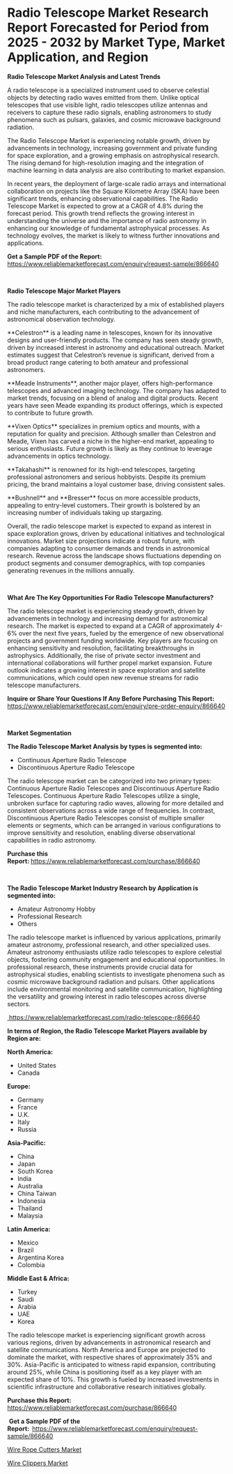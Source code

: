 <p><h1>Radio Telescope Market Research Report Forecasted for Period from 2025 -  2032 by Market Type, Market Application, and Region</h1></p><p><strong>Radio Telescope Market Analysis and Latest Trends</strong></p>
<p><p>A radio telescope is a specialized instrument used to observe celestial objects by detecting radio waves emitted from them. Unlike optical telescopes that use visible light, radio telescopes utilize antennas and receivers to capture these radio signals, enabling astronomers to study phenomena such as pulsars, galaxies, and cosmic microwave background radiation.</p><p>The Radio Telescope Market is experiencing notable growth, driven by advancements in technology, increasing government and private funding for space exploration, and a growing emphasis on astrophysical research. The rising demand for high-resolution imaging and the integration of machine learning in data analysis are also contributing to market expansion.</p><p>In recent years, the deployment of large-scale radio arrays and international collaboration on projects like the Square Kilometre Array (SKA) have been significant trends, enhancing observational capabilities. The Radio Telescope Market is expected to grow at a CAGR of 4.8% during the forecast period. This growth trend reflects the growing interest in understanding the universe and the importance of radio astronomy in enhancing our knowledge of fundamental astrophysical processes. As technology evolves, the market is likely to witness further innovations and applications.</p></p>
<p><strong>Get a Sample PDF of the Report:&nbsp;</strong> <a href="https://www.reliablemarketforecast.com/enquiry/request-sample/866640?utm_campaign=1842&utm_medium=2&utm_source=Github&utm_content=ia&utm_term=19022025&utm_id=radio-telescope">https://www.reliablemarketforecast.com/enquiry/request-sample/866640</a></p>
<p>&nbsp;</p>
<p><strong>Radio Telescope Major Market Players</strong></p>
<p><p>The radio telescope market is characterized by a mix of established players and niche manufacturers, each contributing to the advancement of astronomical observation technology.</p><p>**Celestron** is a leading name in telescopes, known for its innovative designs and user-friendly products. The company has seen steady growth, driven by increased interest in astronomy and educational outreach. Market estimates suggest that Celestron’s revenue is significant, derived from a broad product range catering to both amateur and professional astronomers.</p><p>**Meade Instruments**, another major player, offers high-performance telescopes and advanced imaging technology. The company has adapted to market trends, focusing on a blend of analog and digital products. Recent years have seen Meade expanding its product offerings, which is expected to contribute to future growth.</p><p>**Vixen Optics** specializes in premium optics and mounts, with a reputation for quality and precision. Although smaller than Celestron and Meade, Vixen has carved a niche in the higher-end market, appealing to serious enthusiasts. Future growth is likely as they continue to leverage advancements in optics technology.</p><p>**Takahashi** is renowned for its high-end telescopes, targeting professional astronomers and serious hobbyists. Despite its premium pricing, the brand maintains a loyal customer base, driving consistent sales.</p><p>**Bushnell** and **Bresser** focus on more accessible products, appealing to entry-level customers. Their growth is bolstered by an increasing number of individuals taking up stargazing.</p><p>Overall, the radio telescope market is expected to expand as interest in space exploration grows, driven by educational initiatives and technological innovations. Market size projections indicate a robust future, with companies adapting to consumer demands and trends in astronomical research. Revenue across the landscape shows fluctuations depending on product segments and consumer demographics, with top companies generating revenues in the millions annually.</p></p>
<p>&nbsp;</p>
<p><strong>What Are The Key Opportunities For Radio Telescope Manufacturers?</strong></p>
<p><p>The radio telescope market is experiencing steady growth, driven by advancements in technology and increasing demand for astronomical research. The market is expected to expand at a CAGR of approximately 4-6% over the next five years, fueled by the emergence of new observational projects and government funding worldwide. Key players are focusing on enhancing sensitivity and resolution, facilitating breakthroughs in astrophysics. Additionally, the rise of private sector investment and international collaborations will further propel market expansion. Future outlook indicates a growing interest in space exploration and satellite communications, which could open new revenue streams for radio telescope manufacturers.</p></p>
<p><strong>Inquire or Share Your Questions If Any Before Purchasing This Report:</strong> <a href="https://www.reliablemarketforecast.com/enquiry/pre-order-enquiry/866640?utm_campaign=1842&utm_medium=2&utm_source=Github&utm_content=ia&utm_term=19022025&utm_id=radio-telescope">https://www.reliablemarketforecast.com/enquiry/pre-order-enquiry/866640</a></p>
<p>&nbsp;</p>
<p><strong>Market Segmentation</strong></p>
<p><strong>The Radio Telescope Market Analysis by types is segmented into:</strong></p>
<p><ul><li>Continuous Aperture Radio Telescope</li><li>Discontinuous Aperture Radio Telescope</li></ul></p>
<p><p>The radio telescope market can be categorized into two primary types: Continuous Aperture Radio Telescopes and Discontinuous Aperture Radio Telescopes. Continuous Aperture Radio Telescopes utilize a single, unbroken surface for capturing radio waves, allowing for more detailed and consistent observations across a wide range of frequencies. In contrast, Discontinuous Aperture Radio Telescopes consist of multiple smaller elements or segments, which can be arranged in various configurations to improve sensitivity and resolution, enabling diverse observational capabilities in radio astronomy.</p></p>
<p><strong>Purchase this Report:&nbsp;</strong><a href="https://www.reliablemarketforecast.com/purchase/866640?utm_campaign=1842&utm_medium=2&utm_source=Github&utm_content=ia&utm_term=19022025&utm_id=radio-telescope">https://www.reliablemarketforecast.com/purchase/866640</a></p>
<p>&nbsp;</p>
<p><strong>The Radio Telescope Market Industry Research by Application is segmented into:</strong></p>
<p><ul><li>Amateur Astronomy Hobby</li><li>Professional Research</li><li>Others</li></ul></p>
<p><p>The radio telescope market is influenced by various applications, primarily amateur astronomy, professional research, and other specialized uses. Amateur astronomy enthusiasts utilize radio telescopes to explore celestial objects, fostering community engagement and educational opportunities. In professional research, these instruments provide crucial data for astrophysical studies, enabling scientists to investigate phenomena such as cosmic microwave background radiation and pulsars. Other applications include environmental monitoring and satellite communication, highlighting the versatility and growing interest in radio telescopes across diverse sectors.</p></p>
<p><a href="https://www.reliablemarketforecast.com/radio-telescope-r866640?utm_campaign=1842&utm_medium=2&utm_source=Github&utm_content=ia&utm_term=19022025&utm_id=radio-telescope">&nbsp;https://www.reliablemarketforecast.com/radio-telescope-r866640</a></p>
<p><strong>In terms of Region, the Radio Telescope Market Players available by Region are:</strong></p>
<p>
    <p> <strong> North America: </strong>
        <ul>
            <li>United States</li>
            <li>Canada</li>
        </ul>
        </p> 
    <p> <strong> Europe: </strong>
        <ul>
            <li>Germany</li>
            <li>France</li>
            <li>U.K.</li>
            <li>Italy</li>
            <li>Russia</li>
        </ul>
        </p> 
    <p> <strong> Asia-Pacific: </strong>
        <ul>
            <li>China</li>
            <li>Japan</li>
            <li>South Korea</li>
            <li>India</li>
            <li>Australia</li>
            <li>China Taiwan</li>
            <li>Indonesia</li>
            <li>Thailand</li>
            <li>Malaysia</li>
        </ul>
        </p> 
    <p> <strong> Latin America: </strong>
        <ul>
            <li>Mexico</li>
            <li>Brazil</li>
            <li>Argentina Korea</li>
            <li>Colombia</li>
        </ul>
        </p> 
    <p> <strong> Middle East & Africa: </strong>
        <ul>
            <li>Turkey</li>
            <li>Saudi</li>
            <li>Arabia</li>
            <li>UAE</li>
            <li>Korea</li>
        </ul>
    </p>
    </p>
<p><p>The radio telescope market is experiencing significant growth across various regions, driven by advancements in astronomical research and satellite communications. North America and Europe are projected to dominate the market, with respective shares of approximately 35% and 30%. Asia-Pacific is anticipated to witness rapid expansion, contributing around 25%, while China is positioning itself as a key player with an expected share of 10%. This growth is fueled by increased investments in scientific infrastructure and collaborative research initiatives globally.</p></p>
<p><strong>Purchase this Report: </strong><a href="https://www.reliablemarketforecast.com/purchase/866640?utm_campaign=1842&utm_medium=2&utm_source=Github&utm_content=ia&utm_term=19022025&utm_id=radio-telescope">https://www.reliablemarketforecast.com/purchase/866640</a></p>
<p>&nbsp;<strong>Get a Sample PDF of the Report:&nbsp;&nbsp;</strong><a href="https://www.reliablemarketforecast.com/enquiry/request-sample/866640?utm_campaign=1842&utm_medium=2&utm_source=Github&utm_content=ia&utm_term=19022025&utm_id=radio-telescope">https://www.reliablemarketforecast.com/enquiry/request-sample/866640</a></p>
<p><strong></strong></p>
<p><p><a href="https://github.com/kryshaprilbb/Market-Research-Report-List-1/blob/main/wire-rope-cutters-market.md?utm_campaign=1842&utm_medium=2&utm_source=Github&utm_content=ia&utm_term=19022025&utm_id=radio-telescope">Wire Rope Cutters Market</a></p><p><a href="https://github.com/gulaimolin/Market-Research-Report-List-7/blob/main/wire-clippers-market.md?utm_campaign=1842&utm_medium=2&utm_source=Github&utm_content=ia&utm_term=19022025&utm_id=radio-telescope">Wire Clippers Market</a></p></p>